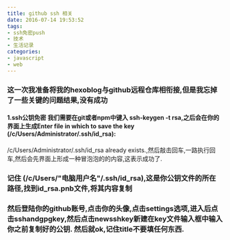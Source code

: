 ```yaml
---
title: github ssh 相关
date: 2016-07-14 19:53:52
tags:
- ssh免密push
- 技术
- 生活记录
categories:
- javascript
- web
---
```


### 这一次我准备将我的hexoblog与github远程仓库相衔接,但是我忘掉了一些关键的问题结果,没有成功

#### 1.ssh公钥免密 我们需要在git或者npm中键入 ssh-keygen -t rsa,之后会在你的界面上生成Enter file in which to save the key (/c/Users/Administrator/.ssh/id_rsa):
/c/Users/Administrator/.ssh/id_rsa already exists.,然后敲击回车,一路执行回车,然后会先界面上形成一种冒泡泡的的内容,这表示成功了.
### 记住 (/c/Users/"电脑用户名"/.ssh/id_rsa),这是你公钥文件的所在路径,找到id_rsa.pnb文件,将其内容复制
### 然后登陆你的github账号,点击你的头像,点击settings选项,进入后点击sshandgpgkey,然后点击newsshkey新建在key文件输入框中输入你之前复制好的公钥. 然后就ok,记住title不要填任何东西.
